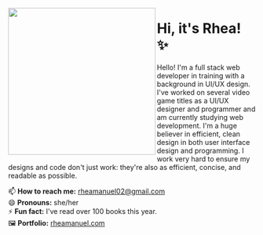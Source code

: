 

<!--
**rhea-manuel/rhea-manuel** is a ✨ _special_ ✨ repository because its `README.md` (this file) appears on your GitHub profile.
<!--
Here are some ideas to get you started:
- 🔭 I’m currently working on ...
- 🌱 I’m currently learning ...
- 👯 I’m looking to collaborate on ...
- 🤔 I’m looking for help with ...
- 💬 Ask me about ...
- 📫 How to reach me: ...
- 😄 Pronouns: ...
- ⚡ Fun fact: ...
-->

<p align="">
<img align='left' src = "https://i.postimg.cc/9MxHmNhM/thin.png" height=300px></p>
<p align="right">
<h1 align="">Hi, it's Rhea! ✨</h1>
<p>
Hello! I'm a full stack web developer in training with a background in UI/UX design. I've worked on several
video game titles as a UI/UX designer and programmer and am currently studying web development. I'm
a huge believer in efficient, clean design in both user interface design and programming. I work very hard
to ensure my designs and code don't just work: they're also as efficient, concise, and readable as
possible.
  </p>
<b></b>
📫 <b>How to reach me:</b> <a href="mailto:rheamanuel02@gmail.com">rheamanuel02@gmail.com</a><br>
😄 <b>Pronouns:</b> she/her<br>
⚡ <b>Fun fact:</b> I've read over 100 books this year.<br>
🖼 <b>Portfolio:</b> <a href="http://rheamanuel.com/">rheamanuel.com<br>
</p>
